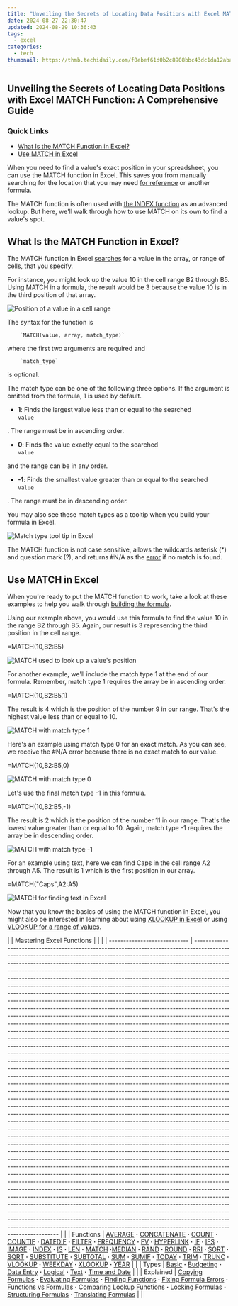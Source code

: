 ```yaml
---
title: "Unveiling the Secrets of Locating Data Positions with Excel MATCH Function: A Comprehensive Guide"
date: 2024-08-27 22:30:47
updated: 2024-08-29 10:36:43
tags:
  - excel
categories:
  - tech
thumbnail: https://thmb.techidaily.com/f0ebef61d0b2c8908bbc43dc1da12abaf166bb4f6229b3a45bf569455ab91d1f.jpg
---
```


## Unveiling the Secrets of Locating Data Positions with Excel MATCH Function: A Comprehensive Guide

### Quick Links

* [What Is the MATCH Function in Excel?](https://android-location-track.techidaily.com/in-2024-how-to-track-a-lost-realme-narzo-60x-5g-for-free-drfone-by-drfone-virtual-android/)
* [Use MATCH in Excel](https://easy-unlock-android.techidaily.com/the-ultimate-guide-how-to-bypass-swipe-screen-to-unlock-on-nokia-c210-device-by-drfone-android/)

 When you need to find a value's exact position in your spreadsheet, you can use the MATCH function in Excel. This saves you from manually searching for the location that you may need [for reference](https://extra-information.techidaily.com/in-2024-chic-coverage-for-your-portable-screen/) or another formula.

 The MATCH function is often used with [the INDEX function](https://youtube-help.techidaily.com/in-2024-the-full-course-on-becoming-a-yt-creator-expert/) as an advanced lookup. But here, we'll walk through how to use MATCH on its own to find a value's spot.

##  What Is the MATCH Function in Excel?

 The MATCH function in Excel [searches](https://win11.techidaily.com/renaissance-pc-refresh-with-atlasos/) for a value in the array, or range of cells, that you specify.

 For instance, you might look up the value 10 in the cell range B2 through B5\. Using MATCH in a formula, the result would be 3 because the value 10 is in the third position of that array.

![Position of a value in a cell range](https://static1.howtogeekimages.com/wordpress/wp-content/uploads/2022/03/Position-ExcelMATCHFunction.png) 

 The syntax for the function is 

        `MATCH(value, array, match_type)`
    
 where the first two arguments are required and 

        `match_type`
    
 is optional.

 The match type can be one of the following three options. If the argument is omitted from the formula, 1 is used by default.

* **1**: Finds the largest value less than or equal to the searched  
        `value`  
      
 . The range must be in ascending order.
* **0**: Finds the value exactly equal to the searched  
        `value`  
      
 and the range can be in any order.
* **\-1**: Finds the smallest value greater than or equal to the searched  
        `value`  
      
 . The range must be in descending order.

 You may also see these match types as a tooltip when you build your formula in Excel.

![Match type tool tip in Excel](https://static1.howtogeekimages.com/wordpress/wp-content/uploads/2022/03/MatchTypes-ExcelMATCHFunction.png) 

 The MATCH function is not case sensitive, allows the wildcards asterisk (\*) and question mark (?), and returns #N/A as the [error](https://instagram-videos.techidaily.com/updated-cut-and-paste-success-enhancing-videos-for-instagram-shares/) if no match is found.

##  Use MATCH in Excel

 When you're ready to put the MATCH function to work, take a look at these examples to help you walk through [building the formula](https://extra-resources.techidaily.com/2024-approved-crafting-visuals-in-ae-selecting-excellent-plugin-choices/).

 Using our example above, you would use this formula to find the value 10 in the range B2 through B5\. Again, our result is 3 representing the third position in the cell range.

=MATCH(10,B2:B5)

![MATCH used to look up a value's position](https://static1.howtogeekimages.com/wordpress/wp-content/uploads/2022/03/Match10-ExcelMATCHFunction.png) 

 For another example, we'll include the match type 1 at the end of our formula. Remember, match type 1 requires the array be in ascending order.

=MATCH(10,B2:B5,1)

 The result is 4 which is the position of the number 9 in our range. That's the highest value less than or equal to 10.

![MATCH with match type 1](https://static1.howtogeekimages.com/wordpress/wp-content/uploads/2022/03/MatchType1-ExcelMATCHFunction.png) 

 Here's an example using match type 0 for an exact match. As you can see, we receive the #N/A error because there is no exact match to our value.

=MATCH(10,B2:B5,0)

![MATCH with match type 0](https://static1.howtogeekimages.com/wordpress/wp-content/uploads/2022/03/MatchType0-ExcelMATCHFunction.png) 

 Let's use the final match type -1 in this formula.

=MATCH(10,B2:B5,-1)

 The result is 2 which is the position of the number 11 in our range. That's the lowest value greater than or equal to 10\. Again, match type -1 requires the array be in descending order.

![MATCH with match type -1](https://static1.howtogeekimages.com/wordpress/wp-content/uploads/2022/03/MatchType-1-ExcelMATCHFunction.png) 

 For an example using text, here we can find Caps in the cell range A2 through A5\. The result is 1 which is the first position in our array.

=MATCH("Caps",A2:A5)

![MATCH for finding text in Excel](https://static1.howtogeekimages.com/wordpress/wp-content/uploads/2022/03/MatchText-ExcelMATCHFunction.png) 

 Now that you know the basics of using the MATCH function in Excel, you might also be interested in learning about using [XLOOKUP in Excel](https://android-transfer.techidaily.com/in-2024-5-ways-to-transfer-music-from-asus-rog-phone-7-ultimate-to-other-android-devices-easily-drfone-by-drfone-transfer-from-android-transfer-from-android/) or using [VLOOKUP for a range of values](https://win-able.techidaily.com/1723001670706-troubleshooting-genshin-impact-fix-stability-issues-and-stop-pc-crashes/).

| |  Mastering Excel Functions |                                                                                                                                                                                                                                                                                                                                                                                                                                                                                                                                                                                                                                                                                                                                                                                                                                                                                                                                                                                                                                                                                                                                                                                                                                                                                                                                                                                                                                                                                                                                                                                                                                                                                                                                                                                                                                                                                                                                                                                                                                                                                                                                                                                                                                                                                                                                                                                                                                                                                                                                                                                                                                                                                                                                                                                                                                                                                                                                                                                                                                                                                                                    |  |
| ---------------------------- | ------------------------------------------------------------------------------------------------------------------------------------------------------------------------------------------------------------------------------------------------------------------------------------------------------------------------------------------------------------------------------------------------------------------------------------------------------------------------------------------------------------------------------------------------------------------------------------------------------------------------------------------------------------------------------------------------------------------------------------------------------------------------------------------------------------------------------------------------------------------------------------------------------------------------------------------------------------------------------------------------------------------------------------------------------------------------------------------------------------------------------------------------------------------------------------------------------------------------------------------------------------------------------------------------------------------------------------------------------------------------------------------------------------------------------------------------------------------------------------------------------------------------------------------------------------------------------------------------------------------------------------------------------------------------------------------------------------------------------------------------------------------------------------------------------------------------------------------------------------------------------------------------------------------------------------------------------------------------------------------------------------------------------------------------------------------------------------------------------------------------------------------------------------------------------------------------------------------------------------------------------------------------------------------------------------------------------------------------------------------------------------------------------------------------------------------------------------------------------------------------------------------------------------------------------------------------------------------------------------------------------------------------------------------------------------------------------------------------------------------------------------------------------------------------------------------------------------------------------------------------------------------------------------------------------------------------------------------------------------------------------------------------------------------------------------------------------------------------------------------ |  |
| Functions                    | [AVERAGE](https://win-able.techidaily.com/fixing-overwatch-startup-issues-how-to-get-rid-of-the-persistent-black-screen/) **·** [CONCATENATE](https://fake-location.techidaily.com/is-pgsharp-legal-when-you-are-playing-pokemon-on-xiaomi-redmi-13c-5g-drfone-by-drfone-virtual-android/) **·** [COUNT](https://android-location-track.techidaily.com/how-to-track-a-lost-xiaomi-redmi-note-12t-pro-for-free-drfone-by-drfone-virtual-android/) **·** [COUNTIF](https://win-forum.techidaily.com/complete-tutorial-clearing-out-windows-10-memory-dump-data/) **·** [DATEDIF](https://youtube-data.techidaily.com/n-2024-explore-the-best-historian-content-top-10-youtube-recommendations/) **·** [FILTER](https://youtube-sure.techidaily.com/024-approved-the-ultimate-guide-to-youtube-live-streaming/) **·** [FREQUENCY](https://digital-screen-recording.techidaily.com/new-ideal-low-impact-recording-devices-for-eco-conscious-filmmakers/) **·** [FV](https://on-screen-recording.techidaily.com/updated-2024-approved-enhancing-gaming-experience-with-steam-switch-control/) **·** [HYPERLINK](https://some-guidance.techidaily.com/updated-the-minimalists-guide-to-aerial-imagery-with-dji-spark/) **·** [IF](https://android-unlock.techidaily.com/in-2024-how-to-use-google-assistant-on-your-lock-screen-of-huawei-phone-by-drfone-android/) **·** [IFS](https://screen-recording.techidaily.com/updated-ultimate-techniques-for-precise-iptv-screen-imaging/) **·** [IMAGE](https://screen-mirror.techidaily.com/top-10-airplay-apps-in-xiaomi-redmi-note-12-5g-for-streaming-drfone-by-drfone-android/) **·** [INDEX](https://youtube-help.techidaily.com/in-2024-the-full-course-on-becoming-a-yt-creator-expert/) **·** [IS](https://win-amazing.techidaily.com/new-release-gtx-1650-super-driver-updates-compatible-with-windows-11/) **·** [LEN](https://extra-hints.techidaily.com/scalable-and-stylish-type-in-ae-with-top-choices/) **·** [MATCH](https://extra-guidance.techidaily.com/mirthful-missions-delving-into-the-goofy-movie-vhs-for-2024/) **·**[MEDIAN](https://some-techniques.techidaily.com/in-2024-from-novice-to-expert-the-complete-powerdirector-journey/) **·** [RAND](https://instagram-video-recordings.techidaily.com/updated-master-igtv-edits-top-10-tools-ranked/) **·** [ROUND](https://youtube-zero.techidaily.com/ed-2024-approved-the-quick-pathway-to-establishing-a-video-channel-on-your-phone/) **·** [RRI](https://vp-tips.techidaily.com/2024-approved-quick-cash-on-reddit-here-are-13-ways-for-new-users/) **·** [SORT](https://some-techniques.techidaily.com/2024-approved-gopro-versus-polaroid-editing-faces-vs-cameras-that-shoot-them/) **·** [SQRT](https://screen-video-capture.techidaily.com/in-2024-master-guide-ultimate-tips-for-maximizing-mobizens-screen-capture/) **·** [SUBSTITUTE](https://screen-sharing-recording.techidaily.com/updated-maiden-shoot-revelations-and-critique-for-2024/) **·** [SUBTOTAL](https://phone-solutions.techidaily.com/in-2024-prank-your-friends-easy-ways-to-fake-and-share-google-maps-location-on-oppo-a78-5g-drfone-by-drfone-virtual-android/) **·** [SUM](https://instagram-videos.techidaily.com/updated-steps-to-instagram-verification-and-fan-growth-in-under-150-characters/) **·** [SUMIF](https://on-screen-recording.techidaily.com/pinnacle-platforms-transforming-online-interaction/) **·** [TODAY](https://some-guidance.techidaily.com/2024-approved-unlock-spark-ars-full-potential-with-personalized-lut-implementations/) **·** [TRIM](https://graphic-issues.techidaily.com/regaining-access-to-nvidia-writable-displays/) **·** [TRUNC](https://windows11.techidaily.com/balancing-cpu-and-memory-use-after-news-downloads/) **·** [VLOOKUP](https://extra-tips.techidaily.com/integrate-sound-and-sight-web-studio/) **·** [WEEKDAY](https://youtube-tips.techidaily.com/n-2024-virtual-voyage-youtubes-premier-10-vr-video-experience/) **·** [XLOOKUP](https://android-transfer.techidaily.com/in-2024-5-ways-to-transfer-music-from-asus-rog-phone-7-ultimate-to-other-android-devices-easily-drfone-by-drfone-transfer-from-android-transfer-from-android/) **·** [YEAR](https://facebook-record-videos.techidaily.com/updated-in-2024-captivating-content-the-basics-of-removing-background-from-videos/) |  |
| Types                        | [Basic](https://visual-screen-recording.techidaily.com/in-2024-a-step-by-step-recorder-for-discord-enthusiasts/) **·** [Budgeting](https://easy-unlock-android.techidaily.com/in-2024-how-to-reset-a-realme-narzo-60-pro-5g-phone-that-is-locked-by-drfone-android/) **·** [Data Entry](https://vimeo-videos.techidaily.com/in-2024-high-end-downloads-best-10-apps-for-extracting-vimeo-videos/) **·** [Logical](https://extra-skills.techidaily.com/in-2024-spark-engagement-the-ultimate-list-of-video-text-effects/) **·** [Text](https://video-screen-grab.techidaily.com/updated-the-art-of-smooth-video-transitioning-for-2024/) **·** [Time and Date](https://extra-lessons.techidaily.com/kickstart-your-telegram-promotion-journey-tips-for-newbies/)                                                                                                                                                                                                                                                                                                                                                                                                                                                                                                                                                                                                                                                                                                                                                                                                                                                                                                                                                                                                                                                                                                                                                                                                                                                                                                                                                                                                                                                                                                                                                                                                                                                                                                                                                                                                                                                                                                                                                                                                                                                                                                                                                                                                                                                                                                                                                                                                                                                                                                                                                                              |  |
| Explained                    | [Copying Formulas](https://extra-tips.techidaily.com/in-2024-converting-personal-memories-from-stillness-to-motion/) **·** [Evaluating Formulas](https://youtube-blog.techidaily.com/ed-the-role-of-youtube-images-in-video-promotion-and-discovery-for-2024/) **·** [Finding Functions](https://win11.techidaily.com/renaissance-pc-refresh-with-atlasos/) **·** [Fixing Formula Errors](https://extra-lessons.techidaily.com/step-into-premium-sound-quality-garageband-edition/) **·** [Functions vs Formulas](https://games-able.techidaily.com/is-premium-play-on-demand-worth-it/) **·** [Comparing Lookup Functions](https://tech-revival.techidaily.com/examining-codegpts-capabilities-in-tech-innovation/) **·** [Locking Formulas](https://some-guidance.techidaily.com/in-2024-unveiling-effective-sales-methods/) **·** [Structuring Formulas](https://youtube-docs.techidaily.com/n-2024-automate-playlist-retrieval-from-youtube-directly/) **·** [Translating Formulas](https://extra-tips.techidaily.com/techniques-to-reduce-nausea-while-in-vr/)                                                                                                                                                                                                                                                                                                                                                                                                                                                                                                                                                                                                                                                                                                                                                                                                                                                                                                                                                                                                                                                                                                                                                                                                                                                                                                                                                                                                                                                                                                                                                                                                                                                                                                                                                                                                                                                                                                                                                                                                                                                                                                                                                 |  |

<ins class="adsbygoogle"
     style="display:block"
     data-ad-format="autorelaxed"
     data-ad-client="ca-pub-7571918770474297"
     data-ad-slot="1223367746"></ins>



<ins class="adsbygoogle"
     style="display:block"
     data-ad-client="ca-pub-7571918770474297"
     data-ad-slot="8358498916"
     data-ad-format="auto"
     data-full-width-responsive="true"></ins>
